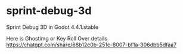 # sprint-debug-3d
Sprint Debug 3D in Godot 4.4.1.stable


Here is Ghostimg or Key Roll Over details https://chatgpt.com/share/68b12e0b-251c-8007-bf1a-306dbb5dfaa7
